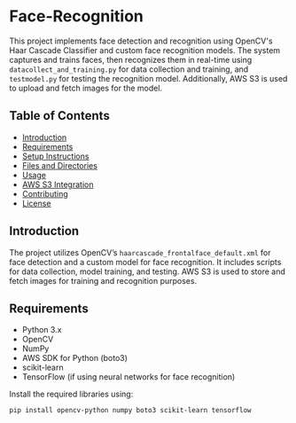 # Face-Recognition

This project implements face detection and recognition using OpenCV's Haar Cascade Classifier and custom face recognition models. The system captures and trains faces, then recognizes them in real-time using `datacollect_and_training.py` for data collection and training, and `testmodel.py` for testing the recognition model. Additionally, AWS S3 is used to upload and fetch images for the model.

## Table of Contents
- [Introduction](#introduction)
- [Requirements](#requirements)
- [Setup Instructions](#setup-instructions)
- [Files and Directories](#files-and-directories)
- [Usage](#usage)
- [AWS S3 Integration](#aws-s3-integration)
- [Contributing](#contributing)
- [License](#license)

## Introduction

The project utilizes OpenCV’s `haarcascade_frontalface_default.xml` for face detection and a custom model for face recognition. It includes scripts for data collection, model training, and testing. AWS S3 is used to store and fetch images for training and recognition purposes.

## Requirements

- Python 3.x
- OpenCV
- NumPy
- AWS SDK for Python (boto3)
- scikit-learn
- TensorFlow (if using neural networks for face recognition)

Install the required libraries using:

```bash
pip install opencv-python numpy boto3 scikit-learn tensorflow


